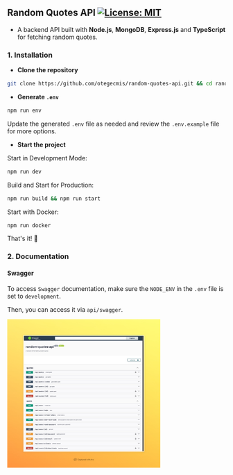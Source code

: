 ## Random Quotes API [![License: MIT](https://img.shields.io/badge/License-MIT-yellow.svg)](https://github.com/otegecmis/random-quotes-api/blob/main/LICENSE.md)

- A backend API built with **Node.js**, **MongoDB**, **Express.js** and **TypeScript** for fetching random quotes.

### 1. Installation

- **Clone the repository**

```sh
git clone https://github.com/otegecmis/random-quotes-api.git && cd random-quotes-api
```

- **Generate `.env`**

```sh
npm run env
```

Update the generated `.env` file as needed and review the `.env.example` file for more options.

- **Start the project**

Start in Development Mode:

```sh
npm run dev
```

Build and Start for Production:

```sh
npm run build && npm run start
```

Start with Docker:

```sh
npm run docker
```

That's it! 🥳

### 2. Documentation

#### Swagger

To access `Swagger` documentation, make sure the `NODE_ENV` in the `.env` file is set to `development`.

Then, you can access it via `api/swagger`.

<div style="float: left;">
    <img src="assets/swagger.jpeg" style="width: 70%;" />
</div>


